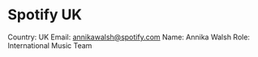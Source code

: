 # Spotify UK

Country: UK
Email: annikawalsh@spotify.com
Name: Annika Walsh
Role: International Music Team